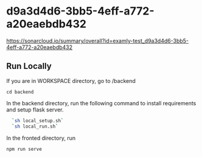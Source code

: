 # d9a3d4d6-3bb5-4eff-a772-a20eaebdb432
https://sonarcloud.io/summary/overall?id=examly-test_d9a3d4d6-3bb5-4eff-a772-a20eaebdb432


## Run Locally
If you are in WORKSPACE directory, go to /backend

`cd backend`

In the backend directory, run the following command to install requirements and 
setup flask server.

```bash
  `sh local_setup.sh`
  `sh local_run.sh`
```
In the fronted directory, run

`npm run serve`
